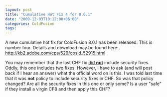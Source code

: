 ```yaml
---
layout: post
title: "Cumulative Hot Fix 4 for 8.0.1"
date: "2009-12-03T10:12:00+06:00"
categories: ColdFusion 
tags: 
---
```


A new cumulative hot fix for ColdFusion 8.0.1 has been released. This is number four. Details and download may be found here: <a href="http://kb2.adobe.com/cps/529/cpsid_52915.html">http://kb2.adobe.com/cps/529/cpsid_52915.html</a>

You may remember that the last CHF fix <a href="http://www.raymondcamden.com/index.cfm/2009/9/3/Cumulative-Hot-Fix-3-did-NOT-include-security-updates?adminview=true">did <b>not</b></a> include security fixes. Oddly, this one includes two fixes. However, I have to ask (and will post back if I hear an answer) what the official word on is this. I was told last time that it was <b>not</b> policy to include security fixes in CHF. So was that policy changed? Are all the security fixes in this one or only some? Is a user "safe" if they install a virgin CF8 and then apply this CHF?